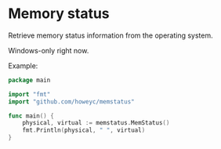 # Memory status

Retrieve memory status information from the operating system.

Windows-only right now.

Example:
```go
package main

import "fmt"
import "github.com/howeyc/memstatus"

func main() {
	physical, virtual := memstatus.MemStatus()
    fmt.Println(physical, " ", virtual)
}
```